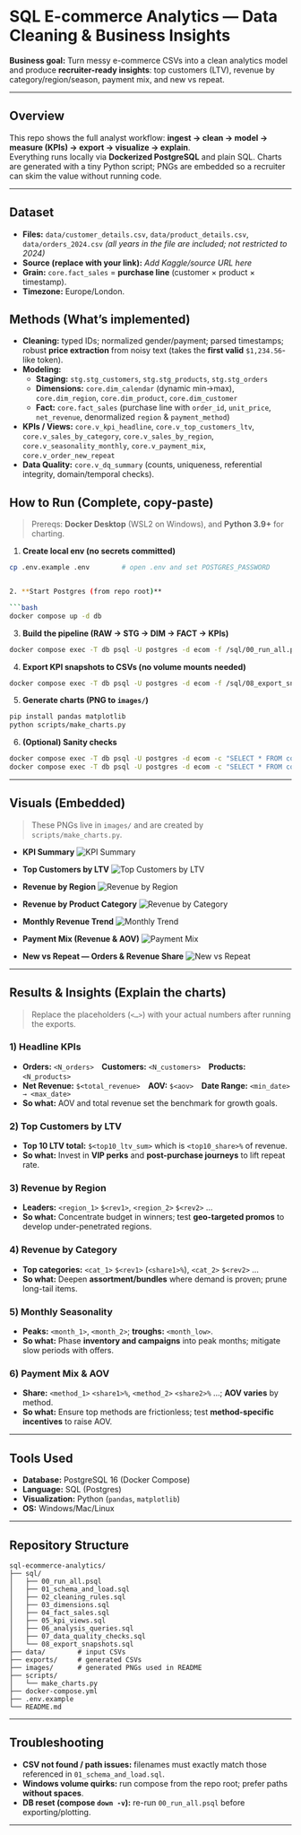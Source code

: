 
# SQL E-commerce Analytics — Data Cleaning & Business Insights

**Business goal:** Turn messy e-commerce CSVs into a clean analytics model and produce **recruiter-ready insights**: top customers (LTV), revenue by category/region/season, payment mix, and new vs repeat.

---

## Overview
This repo shows the full analyst workflow:
**ingest → clean → model → measure (KPIs) → export → visualize → explain**.  
Everything runs locally via **Dockerized PostgreSQL** and plain SQL. Charts are generated with a tiny Python script; PNGs are embedded so a recruiter can skim the value without running code.

---

## Dataset
- **Files:** `data/customer_details.csv`, `data/product_details.csv`, `data/orders_2024.csv` *(all years in the file are included; not restricted to 2024)*  
- **Source (replace with your link):** _Add Kaggle/source URL here_  
- **Grain:** `core.fact_sales` = **purchase line** (customer × product × timestamp).  
- **Timezone:** Europe/London.


## Methods (What’s implemented)
- **Cleaning:** typed IDs; normalized gender/payment; parsed timestamps; robust **price extraction** from noisy text (takes the **first valid** `$1,234.56`-like token).  
- **Modeling:**  
  - **Staging:** `stg.stg_customers`, `stg.stg_products`, `stg.stg_orders`  
  - **Dimensions:** `core.dim_calendar` (dynamic min→max), `core.dim_region`, `core.dim_product`, `core.dim_customer`  
  - **Fact:** `core.fact_sales` (purchase line with `order_id`, `unit_price`, `net_revenue`, denormalized `region` & `payment_method`)  
- **KPIs / Views:** `core.v_kpi_headline`, `core.v_top_customers_ltv`, `core.v_sales_by_category`, `core.v_sales_by_region`, `core.v_seasonality_monthly`, `core.v_payment_mix`, `core.v_order_new_repeat`  
- **Data Quality:** `core.v_dq_summary` (counts, uniqueness, referential integrity, domain/temporal checks).


## How to Run (Complete, copy-paste)

> Prereqs: **Docker Desktop** (WSL2 on Windows), and **Python 3.9+** for charting.

1) **Create local env (no secrets committed)**
```bash
cp .env.example .env        # open .env and set POSTGRES_PASSWORD


2. **Start Postgres (from repo root)**

```bash
docker compose up -d db
```

3. **Build the pipeline (RAW → STG → DIM → FACT → KPIs)**

```bash
docker compose exec -T db psql -U postgres -d ecom -f /sql/00_run_all.psql
```

4. **Export KPI snapshots to CSVs (no volume mounts needed)**

```bash
docker compose exec -T db psql -U postgres -d ecom -f /sql/08_export_snapshots.sql
```

5. **Generate charts (PNG to `images/`)**

```bash
pip install pandas matplotlib
python scripts/make_charts.py
```

6. **(Optional) Sanity checks**

```bash
docker compose exec -T db psql -U postgres -d ecom -c "SELECT * FROM core.v_kpi_headline;"
docker compose exec -T db psql -U postgres -d ecom -c "SELECT * FROM core.v_dq_summary ORDER BY metric;"
```

---

## Visuals (Embedded)

> These PNGs live in `images/` and are created by `scripts/make_charts.py`.

* **KPI Summary**
  ![KPI Summary](images/kpi_dashboard.png)

* **Top Customers by LTV**
  ![Top Customers by LTV](images/top_customers_ltv.png)

* **Revenue by Region**
  ![Revenue by Region](images/sales_by_region.png)

* **Revenue by Product Category**
  ![Revenue by Category](images/sales_by_category.png)

* **Monthly Revenue Trend**
  ![Monthly Trend](images/seasonality_monthly.png)

* **Payment Mix (Revenue & AOV)**
  ![Payment Mix](images/payment_mix.png)

* **New vs Repeat — Orders & Revenue Share**
  ![New vs Repeat](images/new_vs_repeat.png)

---

## Results & Insights (Explain the charts)

> Replace the placeholders (`<…>`) with your actual numbers after running the exports.

### 1) Headline KPIs

* **Orders:** `<N_orders>` **Customers:** `<N_customers>` **Products:** `<N_products>`
* **Net Revenue:** `$<total_revenue>` **AOV:** `$<aov>` **Date Range:** `<min_date> → <max_date>`
* **So what:** AOV and total revenue set the benchmark for growth goals.

### 2) Top Customers by LTV

* **Top 10 LTV total:** `$<top10_ltv_sum>` which is `<top10_share>%` of revenue.
* **So what:** Invest in **VIP perks** and **post-purchase journeys** to lift repeat rate.

### 3) Revenue by Region

* **Leaders:** `<region_1>` `$<rev1>`, `<region_2>` `$<rev2>` …
* **So what:** Concentrate budget in winners; test **geo-targeted promos** to develop under-penetrated regions.

### 4) Revenue by Category

* **Top categories:** `<cat_1>` `$<rev1>` (`<share1>%`), `<cat_2>` `$<rev2>` …
* **So what:** Deepen **assortment/bundles** where demand is proven; prune long-tail items.

### 5) Monthly Seasonality

* **Peaks:** `<month_1>`, `<month_2>`; **troughs:** `<month_low>`.
* **So what:** Phase **inventory and campaigns** into peak months; mitigate slow periods with offers.

### 6) Payment Mix & AOV

* **Share:** `<method_1>` `<share1>%`, `<method_2>` `<share2>%` …; **AOV varies** by method.
* **So what:** Ensure top methods are frictionless; test **method-specific incentives** to raise AOV.


---

## Tools Used

* **Database:** PostgreSQL 16 (Docker Compose)
* **Language:** SQL (Postgres)
* **Visualization:** Python (`pandas`, `matplotlib`)
* **OS:** Windows/Mac/Linux

---

## Repository Structure

```
sql-ecommerce-analytics/
├── sql/
│   ├── 00_run_all.psql
│   ├── 01_schema_and_load.sql
│   ├── 02_cleaning_rules.sql
│   ├── 03_dimensions.sql
│   ├── 04_fact_sales.sql
│   ├── 05_kpi_views.sql
│   ├── 06_analysis_queries.sql
│   ├── 07_data_quality_checks.sql
│   └── 08_export_snapshots.sql
├── data/        # input CSVs
├── exports/     # generated CSVs
├── images/      # generated PNGs used in README
├── scripts/
│   └── make_charts.py
├── docker-compose.yml
├── .env.example
└── README.md
```

---

## Troubleshooting

* **CSV not found / path issues:** filenames must exactly match those referenced in `01_schema_and_load.sql`.
* **Windows volume quirks:** run compose from the repo root; prefer paths **without spaces**.
* **DB reset (compose `down -v`):** re-run `00_run_all.psql` before exporting/plotting.

---

